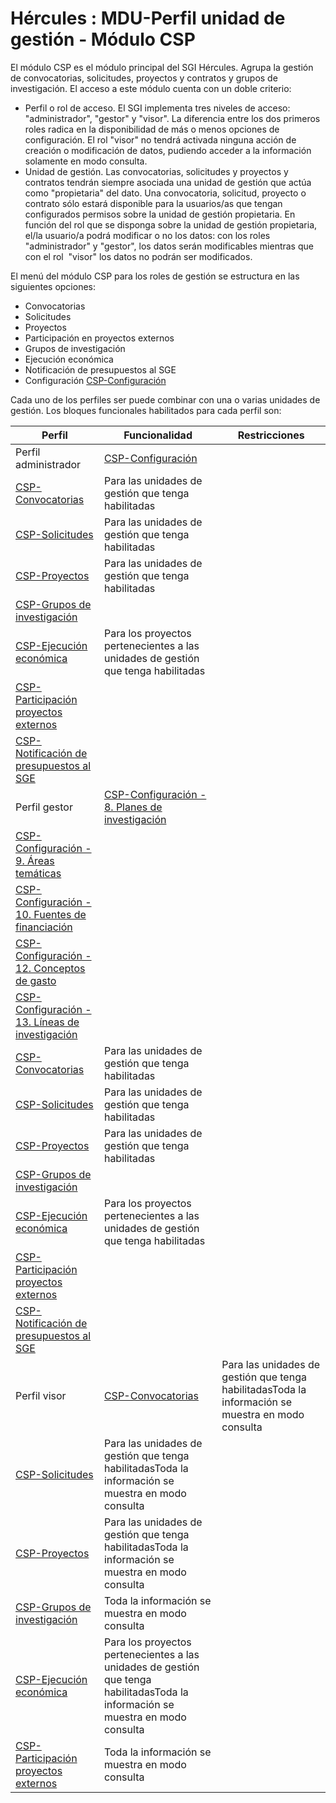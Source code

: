 # Hércules : MDU\-Perfil unidad de gestión \- Módulo CSP



El módulo CSP es el módulo principal del SGI Hércules. Agrupa la gestión de convocatorias, solicitudes, proyectos y contratos y grupos de investigación. El acceso a este módulo cuenta con un doble criterio:

* Perfil o rol de acceso. El SGI implementa tres niveles de acceso: "administrador", "gestor" y "visor". La diferencia entre los dos primeros roles radica en la disponibilidad de más o menos opciones de configuración. El rol "visor" no tendrá activada ninguna acción de creación o modificación de datos, pudiendo acceder a la información solamente en modo consulta.
* Unidad de gestión. Las convocatorias, solicitudes y proyectos y contratos tendrán siempre asociada una unidad de gestión que actúa como "propietaria" del dato. Una convocatoria, solicitud, proyecto o contrato sólo estará disponible para la usuarios/as que tengan configurados permisos sobre la unidad de gestión propietaria. En función del rol que se disponga sobre la unidad de gestión propietaria, el/la usuario/a podrá modificar o no los datos: con los roles "administrador" y "gestor", los datos serán modificables mientras que con el rol  "visor" los datos no podrán ser modificados.

El menú del módulo CSP para los roles de gestión se estructura en las siguientes opciones:

* Convocatorias
* Solicitudes
* Proyectos
* Participación en proyectos externos
* Grupos de investigación
* Ejecución económica
* Notificación de presupuestos al SGE
* Configuración [CSP\-Configuración](/hercules/sgi-sistema-de-gestion-de-investigacion/mdu-manual-de-usuario/mdu-perfil-unidad-de-gestion/mdu-perfil-unidad-de-gestion-modulo-csp/csp-configuracion.md "/hercules/sgi-sistema-de-gestion-de-investigacion/mdu-manual-de-usuario/mdu-perfil-unidad-de-gestion/mdu-perfil-unidad-de-gestion-modulo-csp/csp-configuracion.md")

  


Cada uno de los perfiles ser puede combinar con una o varias unidades de gestión. Los bloques funcionales habilitados para cada perfil son:



| Perfil | Funcionalidad | Restricciones |
| --- | --- | --- |
| Perfil administrador | [CSP\-Configuración](/hercules/sgi-sistema-de-gestion-de-investigacion/mdu-manual-de-usuario/mdu-perfil-unidad-de-gestion/mdu-perfil-unidad-de-gestion-modulo-csp/csp-configuracion.md "/hercules/sgi-sistema-de-gestion-de-investigacion/mdu-manual-de-usuario/mdu-perfil-unidad-de-gestion/mdu-perfil-unidad-de-gestion-modulo-csp/csp-configuracion.md") |  |
| [CSP\-Convocatorias](/hercules/sgi-sistema-de-gestion-de-investigacion/mdu-manual-de-usuario/mdu-perfil-unidad-de-gestion/mdu-perfil-unidad-de-gestion-modulo-csp/csp-convocatorias.md "/hercules/sgi-sistema-de-gestion-de-investigacion/mdu-manual-de-usuario/mdu-perfil-unidad-de-gestion/mdu-perfil-unidad-de-gestion-modulo-csp/csp-convocatorias.md") | Para las unidades de gestión que tenga habilitadas |
| [CSP\-Solicitudes](/hercules/sgi-sistema-de-gestion-de-investigacion/mdu-manual-de-usuario/mdu-perfil-unidad-de-gestion/mdu-perfil-unidad-de-gestion-modulo-csp/csp-solicitudes.md "/hercules/sgi-sistema-de-gestion-de-investigacion/mdu-manual-de-usuario/mdu-perfil-unidad-de-gestion/mdu-perfil-unidad-de-gestion-modulo-csp/csp-solicitudes.md") | Para las unidades de gestión que tenga habilitadas |
| [CSP\-Proyectos](/hercules/sgi-sistema-de-gestion-de-investigacion/mdu-manual-de-usuario/mdu-perfil-unidad-de-gestion/mdu-perfil-unidad-de-gestion-modulo-csp/csp-proyectos/index.md "/hercules/sgi-sistema-de-gestion-de-investigacion/mdu-manual-de-usuario/mdu-perfil-unidad-de-gestion/mdu-perfil-unidad-de-gestion-modulo-csp/csp-proyectos/index.md") | Para las unidades de gestión que tenga habilitadas |
| [CSP\-Grupos de investigación](/hercules/sgi-sistema-de-gestion-de-investigacion/mdu-manual-de-usuario/mdu-perfil-unidad-de-gestion/mdu-perfil-unidad-de-gestion-modulo-csp/csp-grupos-de-investigacion.md "/hercules/sgi-sistema-de-gestion-de-investigacion/mdu-manual-de-usuario/mdu-perfil-unidad-de-gestion/mdu-perfil-unidad-de-gestion-modulo-csp/csp-grupos-de-investigacion.md") |  |
| [CSP\-Ejecución económica](/hercules/sgi-sistema-de-gestion-de-investigacion/mdu-manual-de-usuario/mdu-perfil-unidad-de-gestion/mdu-perfil-unidad-de-gestion-modulo-csp/csp-ejecucion-economica.md "/hercules/sgi-sistema-de-gestion-de-investigacion/mdu-manual-de-usuario/mdu-perfil-unidad-de-gestion/mdu-perfil-unidad-de-gestion-modulo-csp/csp-ejecucion-economica.md") | Para los proyectos pertenecientes a las unidades de gestión que tenga habilitadas |
| [CSP\-Participación proyectos externos](/hercules/sgi-sistema-de-gestion-de-investigacion/mdu-manual-de-usuario/mdu-perfil-unidad-de-gestion/mdu-perfil-unidad-de-gestion-modulo-csp/csp-participacion-proyectos-externos.md "/hercules/sgi-sistema-de-gestion-de-investigacion/mdu-manual-de-usuario/mdu-perfil-unidad-de-gestion/mdu-perfil-unidad-de-gestion-modulo-csp/csp-participacion-proyectos-externos.md") |  |
| [CSP\-Notificación de presupuestos al SGE](/hercules/sgi-sistema-de-gestion-de-investigacion/mdu-manual-de-usuario/mdu-perfil-unidad-de-gestion/mdu-perfil-unidad-de-gestion-modulo-csp/csp-notificacion-de-presupuestos-al-sge.md "/hercules/sgi-sistema-de-gestion-de-investigacion/mdu-manual-de-usuario/mdu-perfil-unidad-de-gestion/mdu-perfil-unidad-de-gestion-modulo-csp/csp-notificacion-de-presupuestos-al-sge.md") |  |
| Perfil gestor | [CSP\-Configuración \- 8\. Planes de investigación](https://confluence.um.es/confluence/pages/viewpage.action?pageId=134296892#CSPConfiguraci%C3%B3n-8.Planesdeinvestigaci%C3%B3n "https://confluence.um.es/confluence/pages/viewpage.action?pageId=134296892#CSPConfiguraci%C3%B3n-8.Planesdeinvestigaci%C3%B3n") |  |
| [CSP\-Configuración \- 9\. Áreas temáticas](https://confluence.um.es/confluence/pages/viewpage.action?pageId=134296892#CSPConfiguraci%C3%B3n-9.Listadosde%C3%A1reastem%C3%A1ticas "https://confluence.um.es/confluence/pages/viewpage.action?pageId=134296892#CSPConfiguraci%C3%B3n-9.Listadosde%C3%A1reastem%C3%A1ticas") |  |
| [CSP\-Configuración \- 10\. Fuentes de financiación](https://confluence.um.es/confluence/pages/viewpage.action?pageId=134296892#CSPConfiguraci%C3%B3n-10.Fuentesdefinanciaci%C3%B3n "https://confluence.um.es/confluence/pages/viewpage.action?pageId=134296892#CSPConfiguraci%C3%B3n-10.Fuentesdefinanciaci%C3%B3n") |  |
| [CSP\-Configuración \- 12\. Conceptos de gasto](https://confluence.um.es/confluence/pages/viewpage.action?pageId=134296892#CSPConfiguraci%C3%B3n-12.Conceptosdegasto "https://confluence.um.es/confluence/pages/viewpage.action?pageId=134296892#CSPConfiguraci%C3%B3n-12.Conceptosdegasto") |  |
| [CSP\-Configuración \- 13\. Líneas de investigación](https://confluence.um.es/confluence/pages/viewpage.action?pageId=134296892#CSPConfiguraci%C3%B3n-13.L%C3%ADneasdeinvestigaci%C3%B3n "https://confluence.um.es/confluence/pages/viewpage.action?pageId=134296892#CSPConfiguraci%C3%B3n-13.L%C3%ADneasdeinvestigaci%C3%B3n") |  |
| [CSP\-Convocatorias](/hercules/sgi-sistema-de-gestion-de-investigacion/mdu-manual-de-usuario/mdu-perfil-unidad-de-gestion/mdu-perfil-unidad-de-gestion-modulo-csp/csp-convocatorias.md "/hercules/sgi-sistema-de-gestion-de-investigacion/mdu-manual-de-usuario/mdu-perfil-unidad-de-gestion/mdu-perfil-unidad-de-gestion-modulo-csp/csp-convocatorias.md") | Para las unidades de gestión que tenga habilitadas |
| [CSP\-Solicitudes](/hercules/sgi-sistema-de-gestion-de-investigacion/mdu-manual-de-usuario/mdu-perfil-unidad-de-gestion/mdu-perfil-unidad-de-gestion-modulo-csp/csp-solicitudes.md "/hercules/sgi-sistema-de-gestion-de-investigacion/mdu-manual-de-usuario/mdu-perfil-unidad-de-gestion/mdu-perfil-unidad-de-gestion-modulo-csp/csp-solicitudes.md") | Para las unidades de gestión que tenga habilitadas |
| [CSP\-Proyectos](/hercules/sgi-sistema-de-gestion-de-investigacion/mdu-manual-de-usuario/mdu-perfil-unidad-de-gestion/mdu-perfil-unidad-de-gestion-modulo-csp/csp-proyectos/index.md "/hercules/sgi-sistema-de-gestion-de-investigacion/mdu-manual-de-usuario/mdu-perfil-unidad-de-gestion/mdu-perfil-unidad-de-gestion-modulo-csp/csp-proyectos/index.md") | Para las unidades de gestión que tenga habilitadas |
| [CSP\-Grupos de investigación](/hercules/sgi-sistema-de-gestion-de-investigacion/mdu-manual-de-usuario/mdu-perfil-unidad-de-gestion/mdu-perfil-unidad-de-gestion-modulo-csp/csp-grupos-de-investigacion.md "/hercules/sgi-sistema-de-gestion-de-investigacion/mdu-manual-de-usuario/mdu-perfil-unidad-de-gestion/mdu-perfil-unidad-de-gestion-modulo-csp/csp-grupos-de-investigacion.md") |  |
| [CSP\-Ejecución económica](/hercules/sgi-sistema-de-gestion-de-investigacion/mdu-manual-de-usuario/mdu-perfil-unidad-de-gestion/mdu-perfil-unidad-de-gestion-modulo-csp/csp-ejecucion-economica.md "/hercules/sgi-sistema-de-gestion-de-investigacion/mdu-manual-de-usuario/mdu-perfil-unidad-de-gestion/mdu-perfil-unidad-de-gestion-modulo-csp/csp-ejecucion-economica.md") | Para los proyectos pertenecientes a las unidades de gestión que tenga habilitadas |
| [CSP\-Participación proyectos externos](/hercules/sgi-sistema-de-gestion-de-investigacion/mdu-manual-de-usuario/mdu-perfil-unidad-de-gestion/mdu-perfil-unidad-de-gestion-modulo-csp/csp-participacion-proyectos-externos.md "/hercules/sgi-sistema-de-gestion-de-investigacion/mdu-manual-de-usuario/mdu-perfil-unidad-de-gestion/mdu-perfil-unidad-de-gestion-modulo-csp/csp-participacion-proyectos-externos.md") |  |
| [CSP\-Notificación de presupuestos al SGE](/hercules/sgi-sistema-de-gestion-de-investigacion/mdu-manual-de-usuario/mdu-perfil-unidad-de-gestion/mdu-perfil-unidad-de-gestion-modulo-csp/csp-notificacion-de-presupuestos-al-sge.md "/hercules/sgi-sistema-de-gestion-de-investigacion/mdu-manual-de-usuario/mdu-perfil-unidad-de-gestion/mdu-perfil-unidad-de-gestion-modulo-csp/csp-notificacion-de-presupuestos-al-sge.md") |  |
| Perfil visor | [CSP\-Convocatorias](/hercules/sgi-sistema-de-gestion-de-investigacion/mdu-manual-de-usuario/mdu-perfil-unidad-de-gestion/mdu-perfil-unidad-de-gestion-modulo-csp/csp-convocatorias.md "/hercules/sgi-sistema-de-gestion-de-investigacion/mdu-manual-de-usuario/mdu-perfil-unidad-de-gestion/mdu-perfil-unidad-de-gestion-modulo-csp/csp-convocatorias.md") | Para las unidades de gestión que tenga habilitadasToda la información se muestra en modo consulta |
| [CSP\-Solicitudes](/hercules/sgi-sistema-de-gestion-de-investigacion/mdu-manual-de-usuario/mdu-perfil-unidad-de-gestion/mdu-perfil-unidad-de-gestion-modulo-csp/csp-solicitudes.md "/hercules/sgi-sistema-de-gestion-de-investigacion/mdu-manual-de-usuario/mdu-perfil-unidad-de-gestion/mdu-perfil-unidad-de-gestion-modulo-csp/csp-solicitudes.md") | Para las unidades de gestión que tenga habilitadasToda la información se muestra en modo consulta |
| [CSP\-Proyectos](/hercules/sgi-sistema-de-gestion-de-investigacion/mdu-manual-de-usuario/mdu-perfil-unidad-de-gestion/mdu-perfil-unidad-de-gestion-modulo-csp/csp-proyectos/index.md "/hercules/sgi-sistema-de-gestion-de-investigacion/mdu-manual-de-usuario/mdu-perfil-unidad-de-gestion/mdu-perfil-unidad-de-gestion-modulo-csp/csp-proyectos/index.md") | Para las unidades de gestión que tenga habilitadasToda la información se muestra en modo consulta |
| [CSP\-Grupos de investigación](/hercules/sgi-sistema-de-gestion-de-investigacion/mdu-manual-de-usuario/mdu-perfil-unidad-de-gestion/mdu-perfil-unidad-de-gestion-modulo-csp/csp-grupos-de-investigacion.md "/hercules/sgi-sistema-de-gestion-de-investigacion/mdu-manual-de-usuario/mdu-perfil-unidad-de-gestion/mdu-perfil-unidad-de-gestion-modulo-csp/csp-grupos-de-investigacion.md") | Toda la información se muestra en modo consulta |
| [CSP\-Ejecución económica](/hercules/sgi-sistema-de-gestion-de-investigacion/mdu-manual-de-usuario/mdu-perfil-unidad-de-gestion/mdu-perfil-unidad-de-gestion-modulo-csp/csp-ejecucion-economica.md "/hercules/sgi-sistema-de-gestion-de-investigacion/mdu-manual-de-usuario/mdu-perfil-unidad-de-gestion/mdu-perfil-unidad-de-gestion-modulo-csp/csp-ejecucion-economica.md") | Para los proyectos pertenecientes a las unidades de gestión que tenga habilitadasToda la información se muestra en modo consulta |
| [CSP\-Participación proyectos externos](/hercules/sgi-sistema-de-gestion-de-investigacion/mdu-manual-de-usuario/mdu-perfil-unidad-de-gestion/mdu-perfil-unidad-de-gestion-modulo-csp/csp-participacion-proyectos-externos.md "/hercules/sgi-sistema-de-gestion-de-investigacion/mdu-manual-de-usuario/mdu-perfil-unidad-de-gestion/mdu-perfil-unidad-de-gestion-modulo-csp/csp-participacion-proyectos-externos.md") | Toda la información se muestra en modo consulta |




